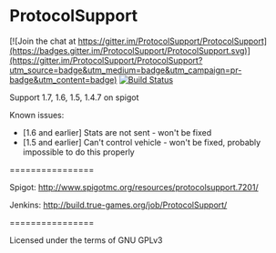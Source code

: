 ProtocolSupport
===============

[![Join the chat at https://gitter.im/ProtocolSupport/ProtocolSupport](https://badges.gitter.im/ProtocolSupport/ProtocolSupport.svg)](https://gitter.im/ProtocolSupport/ProtocolSupport?utm_source=badge&utm_medium=badge&utm_campaign=pr-badge&utm_content=badge)
[![Build Status](http://build.true-games.org/buildStatus/icon?job=ProtocolSupport)](http://build.true-games.org/job/ProtocolSupport/)

Support 1.7, 1.6, 1.5, 1.4.7 on spigot

Known issues:
* [1.6 and earlier] Stats are not sent - won't be fixed
* [1.5 and earlier] Can't control vehicle - won't be fixed, probably impossible to do this properly

================

Spigot: http://www.spigotmc.org/resources/protocolsupport.7201/

Jenkins: http://build.true-games.org/job/ProtocolSupport/

================

Licensed under the terms of GNU GPLv3

